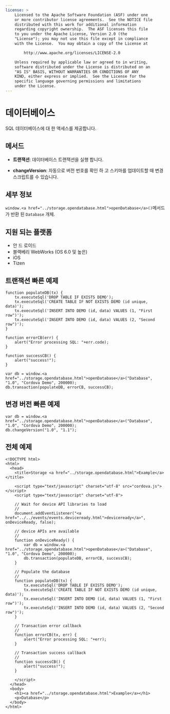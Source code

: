 ```yaml
---
license: >
    Licensed to the Apache Software Foundation (ASF) under one
    or more contributor license agreements.  See the NOTICE file
    distributed with this work for additional information
    regarding copyright ownership.  The ASF licenses this file
    to you under the Apache License, Version 2.0 (the
    "License"); you may not use this file except in compliance
    with the License.  You may obtain a copy of the License at

        http://www.apache.org/licenses/LICENSE-2.0

    Unless required by applicable law or agreed to in writing,
    software distributed under the License is distributed on an
    "AS IS" BASIS, WITHOUT WARRANTIES OR CONDITIONS OF ANY
    KIND, either express or implied.  See the License for the
    specific language governing permissions and limitations
    under the License.
---
```


# 데이터베이스

SQL 데이터베이스에 대 한 액세스를 제공합니다.

## 메서드

*   **트랜잭션**: 데이터베이스 트랜잭션을 실행 합니다.

*   **changeVersion**: 자동으로 버전 번호를 확인 하 고 스키마를 업데이트할 때 변경 스크립트를 수 있습니다.

## 세부 정보

`window.<a href="../storage.opendatabase.html">openDatabase</a>()`메서드가 반환 된 `Database` 개체.

## 지원 되는 플랫폼

*   안 드 로이드
*   블랙베리 WebWorks (OS 6.0 및 높은)
*   iOS
*   Tizen

## 트랜잭션 빠른 예제

    function populateDB(tx) {
        tx.executeSql('DROP TABLE IF EXISTS DEMO');
        tx.executeSql('CREATE TABLE IF NOT EXISTS DEMO (id unique, data)');
        tx.executeSql('INSERT INTO DEMO (id, data) VALUES (1, "First row")');
        tx.executeSql('INSERT INTO DEMO (id, data) VALUES (2, "Second row")');
    }
    
    function errorCB(err) {
        alert("Error processing SQL: "+err.code);
    }
    
    function successCB() {
        alert("success!");
    }
    
    var db = window.<a href="../storage.opendatabase.html">openDatabase</a>("Database", "1.0", "Cordova Demo", 200000);
    db.transaction(populateDB, errorCB, successCB);
    

## 변경 버전 빠른 예제

    var db = window.<a href="../storage.opendatabase.html">openDatabase</a>("Database", "1.0", "Cordova Demo", 200000);
    db.changeVersion("1.0", "1.1");
    

## 전체 예제

    <!DOCTYPE html>
    <html>
      <head>
        <title>Storage <a href="../storage.opendatabase.html">Example</a></title>
    
        <script type="text/javascript" charset="utf-8" src="cordova.js"></script>
        <script type="text/javascript" charset="utf-8">
    
        // Wait for device API libraries to load
        //
        document.addEventListener("<a href="../../events/events.deviceready.html">deviceready</a>", onDeviceReady, false);
    
        // device APIs are available
        //
        function onDeviceReady() {
            var db = window.<a href="../storage.opendatabase.html">openDatabase</a>("Database", "1.0", "Cordova Demo", 200000);
            db.transaction(populateDB, errorCB, successCB);
        }
    
        // Populate the database
        //
        function populateDB(tx) {
            tx.executeSql('DROP TABLE IF EXISTS DEMO');
            tx.executeSql('CREATE TABLE IF NOT EXISTS DEMO (id unique, data)');
            tx.executeSql('INSERT INTO DEMO (id, data) VALUES (1, "First row")');
            tx.executeSql('INSERT INTO DEMO (id, data) VALUES (2, "Second row")');
        }
    
        // Transaction error callback
        //
        function errorCB(tx, err) {
            alert("Error processing SQL: "+err);
        }
    
        // Transaction success callback
        //
        function successCB() {
            alert("success!");
        }
    
        </script>
      </head>
      <body>
        <h1><a href="../storage.opendatabase.html">Example</a></h1>
        <p>Database</p>
      </body>
    </html>